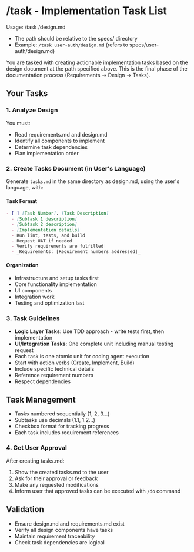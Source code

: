 # /task - Implementation Task List

Usage: /task <feature-name>/design.md
- The path should be relative to the specs/ directory
- Example: `/task user-auth/design.md` (refers to specs/user-auth/design.md)

You are tasked with creating actionable implementation tasks based on the design document at the path specified above. This is the final phase of the documentation process (Requirements → Design → Tasks).

## Your Tasks

### 1. Analyze Design
You must:
- Read requirements.md and design.md
- Identify all components to implement
- Determine task dependencies
- Plan implementation order

### 2. Create Tasks Document (in User's Language)
Generate `tasks.md` in the same directory as design.md, using the user's language, with:

#### Task Format
```markdown
- [ ] [Task Number]. [Task Description]
  - [Subtask 1 description]
  - [Subtask 2 description]
  - [Implementation details]
  - Run lint, tests, and build
  - Request UAT if needed
  - Verify requirements are fulfilled
  - _Requirements: [Requirement numbers addressed]_
```

#### Organization
- Infrastructure and setup tasks first
- Core functionality implementation
- UI components
- Integration work
- Testing and optimization last

### 3. Task Guidelines
- **Logic Layer Tasks**: Use TDD approach - write tests first, then implementation
- **UI/Integration Tasks**: One complete unit including manual testing request
- Each task is one atomic unit for coding agent execution
- Start with action verbs (Create, Implement, Build)
- Include specific technical details
- Reference requirement numbers
- Respect dependencies

## Task Management
- Tasks numbered sequentially (1, 2, 3...)
- Subtasks use decimals (1.1, 1.2...)
- Checkbox format for tracking progress
- Each task includes requirement references

### 4. Get User Approval
After creating tasks.md:
1. Show the created tasks.md to the user
2. Ask for their approval or feedback
3. Make any requested modifications
4. Inform user that approved tasks can be executed with `/do` command

## Validation
- Ensure design.md and requirements.md exist
- Verify all design components have tasks
- Maintain requirement traceability
- Check task dependencies are logical